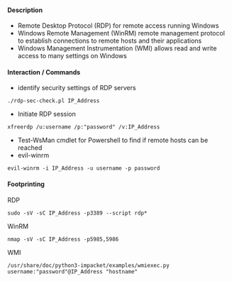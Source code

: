 #### Description 
- Remote Desktop Protocol (RDP) for remote access running Windows
- Windows Remote Management (WinRM) remote management protocol to establish connections to remote hosts and their applications 
- Windows Management Instrumentation (WMI) allows read and write access to many settings on Windows

#### Interaction / Commands
- identify security settings of RDP servers

```
./rdp-sec-check.pl IP_Address
```

- Initiate RDP session 
```
xfreerdp /u:username /p:"password" /v:IP_Address
```

- Test-WsMan cmdlet for Powershell to find if remote hosts can be reached 
- evil-winrm 

```
evil-winrm -i IP_Address -u username -p password
```
#### Footprinting 

RDP
```
sudo -sV -sC IP_Address -p3389 --script rdp*
```

WinRM
```
nmap -sV -sC IP_Address -p5985,5986 
```

WMI
```
/usr/share/doc/python3-impacket/examples/wmiexec.py username:"password"@IP_Address "hostname"
```
